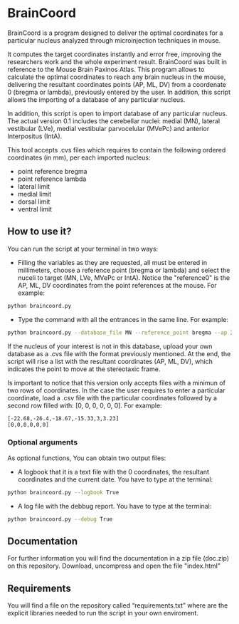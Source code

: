 # BrainCoord

BrainCoord is a program designed to deliver the optimal coordinates for a particular nucleus analyzed through microinjection techniques in mouse.

It computes the target coordinates instantly and error free, improving the researchers work and the whole experiment result. BrainCoord was built in reference to the Mouse Brain Paxinos Atlas. This program allows to calculate the optimal coordinates to reach any brain nucleus in the mouse, delivering the resultant coordinates points (AP, ML, DV) from a coordenate 0 (bregma or lambda), previously entered by the user. In addition, this script allows the importing of a database of any particular nucleus.

In addition, this script is open to import database of any particular nucleus. The actual version 0.1 includes the cerebellar nuclei: medial (MN), lateral vestibular (LVe), medial vestibular parvocelular (MVePc) and anterior Interpositus (IntA).

This tool accepts .cvs files which requires to contain the following ordered coordinates (in mm), per each imported nucleus: 
- point reference bregma
- point reference lambda
- lateral limit 
- medial limit
- dorsal limit
- ventral limit
    

## How to use it?

You can run the script at your terminal in two ways:

- Filling the variables as they are requested, all must be entered in millimeters, choose a reference point (bregma or lambda) and select the nuceli to target (MN, LVe, MVePc or IntA).  Notice the "reference0" is the AP, ML, DV coordinates from the point references at the mouse. For example: 

```bash
python braincoord.py
```

- Type the command with all the entrances in the same line. For example:

```bash
python braincoord.py --database_file MN --reference_point bregma --ap 33 --ml 15 --dv 63.7
```

If the nucleus of your interest is not in this database, upload  your own database as a .cvs file with the format previously mentioned. At the end, the script will rise a list with the resultant coordinates (AP, ML, DV), which indicates the point to move at the stereotaxic frame. 

Is important to notice  that this version only accepts files with a minimun of two rows of coordinates. In the case the user  requires to enter a particular coordinate, load a .csv file with the particular coordinates followed by a second row filled with: [0, 0, 0, 0, 0, 0].  For example:

```text
[-22.68,-26.4,-18.67,-15.33,3,3.23]
[0,0,0,0,0,0]
```

### Optional arguments

As optional functions, You can obtain two output files:
- A logbook that it is a text file with the 0 coordinates, the resultant coordinates and the current date. You have to type at the terminal:

```bash
python braincoord.py --logbook True
```

- A log file with the debbug report. You have to type at the terminal:

```bash
python braincoord.py --debug True
```
## Documentation
For further information you will find the documentation in a zip file (doc.zip) on this repository. Download, uncompress and open the file "index.html"

## Requirements
You will find a file on the repository called “requirements.txt” where are the explicit libraries needed to run the script in your own enviroment.

